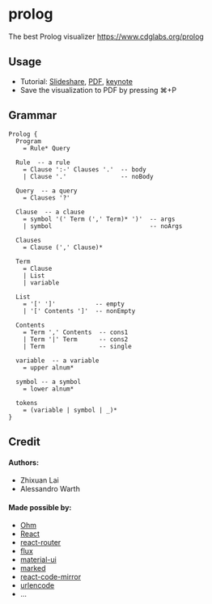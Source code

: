 # prolog
The best Prolog visualizer https://www.cdglabs.org/prolog

Usage
---
- Tutorial: [Slideshare](http://www.slideshare.net/ZhixuanLai/prolog-visualizer), [PDF](https://www.dropbox.com/s/21sbrw9lzhrszlf/prolog.pdf?dl=0), [keynote](https://www.dropbox.com/s/3476ruts1ae1vm2/prolog.key?dl=0)
- Save the visualization to PDF by pressing ⌘+P

Grammar
---
~~~
Prolog {
  Program
    = Rule* Query

  Rule  -- a rule
    = Clause ':-' Clauses '.'  -- body
    | Clause '.'               -- noBody

  Query  -- a query
    = Clauses '?'

  Clause  -- a clause
    = symbol '(' Term (',' Term)* ')'  -- args
    | symbol                           -- noArgs

  Clauses
    = Clause (',' Clause)*

  Term
    = Clause
    | List
    | variable

  List
    = '[' ']'           -- empty
    | '[' Contents ']'  -- nonEmpty

  Contents
    = Term ',' Contents  -- cons1
    | Term '|' Term      -- cons2
    | Term               -- single

  variable  -- a variable
    = upper alnum*

  symbol -- a symbol
    = lower alnum*

  tokens
    = (variable | symbol | _)*
}
~~~

Credit
---

#### Authors:
- Zhixuan Lai
- Alessandro Warth

#### Made possible by:
- [Ohm](https://github.com/cdglabs/ohm)
- [React](http://facebook.github.io/react/)
- [react-router](https://github.com/rackt/react-router/)
- [flux](http://material-ui.com/#/)
- [material-ui](http://material-ui.com/#/)
- [marked](https://github.com/chjj/marked/)
- [react-code-mirror](https://github.com/ForbesLindesay/react-code-mirror)
- [urlencode](https://github.com/node-modules/urlencode/)
- ...

